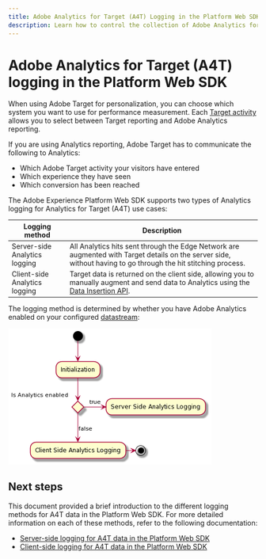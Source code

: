 ```yaml
---
title: Adobe Analytics for Target (A4T) Logging in the Platform Web SDK
description: Learn how to control the collection of Adobe Analytics for Target (A4T) data using the Experience Platform Web SDK.
---
```

# Adobe Analytics for Target (A4T) logging in the Platform Web SDK

When using Adobe Target for personalization, you can choose which system you want to use for performance measurement. Each [Target activity](https://experienceleague.adobe.com/docs/target/using/activities/target-activities-guide.html) allows you to select between Target reporting and Adobe Analytics reporting. 

If you are using Analytics reporting, Adobe Target has to communicate the following to Analytics:

* Which Adobe Target activity your visitors have entered
* Which experience they have seen
* Which conversion has been reached

The Adobe Experience Platform Web SDK supports two types of Analytics logging for Analytics for Target (A4T) use cases:

| Logging method | Description |
| --- | --- |
| Server-side Analytics logging | All Analytics hits sent through the Edge Network are augmented with Target details on the server side, without having to go through the hit stitching process.  | 
| Client-side Analytics logging | Target data is returned on the client side, allowing you to manually augment and send data to Analytics using the [Data Insertion API](https://experienceleague.adobe.com/docs/analytics/import/c-data-insertion-api.html).| 

The logging method is determined by whether you have Adobe Analytics enabled on your configured [datastream](../../../fundamentals/datastreams.md):

![Logging method decision flow](../assets/analytics-logging.png)

## Next steps

This document provided a brief introduction to the different logging methods for A4T data in the Platform Web SDK. For more detailed information on each of these methods, refer to the following documentation:

* [Server-side logging for A4T data in the Platform Web SDK](./server-side.md)
* [Client-side logging for A4T data in the Platform Web SDK](./client-side.md)
